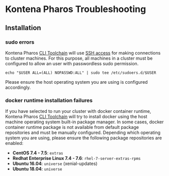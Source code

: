 # Kontena Pharos Troubleshooting

## Installation

### sudo errors

Kontena Pharos [CLI Toolchain](install-toolchain.md) will use [SSH access](https://en.wikipedia.org/wiki/Secure_Shell) for making connections to cluster machines. For this purpose, all machines in a cluster must be configured to allow an user with passwordless sudo permission.

```
echo "$USER ALL=(ALL) NOPASSWD:ALL" | sudo tee /etc/sudoers.d/$USER
```

Please ensure the host operating system you are using is configured accordingly.

### docker runtime installation failures

If you have selected to run your cluster with docker container runtime, Kontena Pharos [CLI Toolchain](install-toolchain.md) will try to install docker using the host machine operating system built-in package manager. In some cases, docker container runtime package is not available from default package repositories and must be manually configured. Depending which operating system you are using, please ensure the following package repositories are enabled:

* **CentOS 7.4 - 7.5**: `extras`
* **Redhat Enterprise Linux 7.4 - 7.6**: `rhel-7-server-extras-rpms`
* **Ubuntu 16.04**: `universe` (xenial-updates)
* **Ubuntu 18.04**: `universe`

 